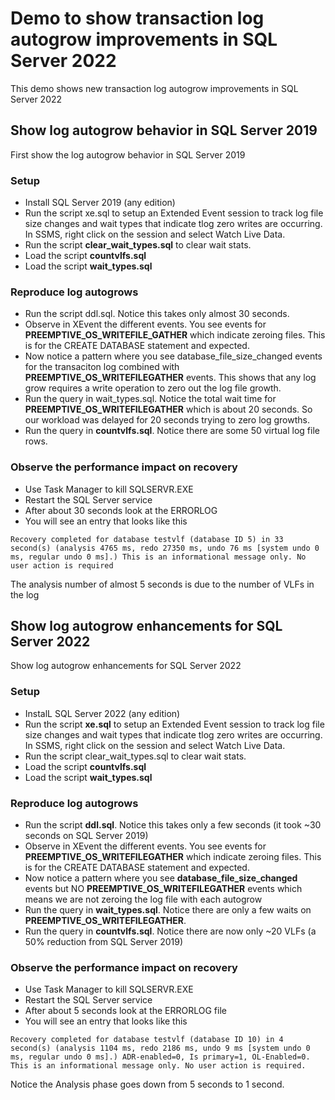 # Demo to show transaction log autogrow improvements in SQL Server 2022

This demo shows new transaction log autogrow improvements in SQL Server 2022

## Show log autogrow behavior in SQL Server 2019

First show the log autogrow behavior in SQL Server 2019

### Setup

- Install SQL Server 2019 (any edition)
- Run the script xe.sql to setup an Extended Event session to track log file size changes and wait types that indicate tlog zero writes are occurring. In SSMS, right click on the session and select Watch Live Data.
- Run the script **clear_wait_types.sql** to clear wait stats.
- Load the script **countvlfs.sql**
- Load the script **wait_types.sql**

### Reproduce log autogrows

- Run the script ddl.sql. Notice this takes only almost 30 seconds.
- Observe in XEvent the different events. You see events for **PREEMPTIVE_OS_WRITEFILE_GATHER** which indicate zeroing files. This is for the CREATE DATABASE statement and expected.
- Now notice a pattern where you see database_file_size_changed events for the transaciton log combined with **PREEMPTIVE_OS_WRITEFILEGATHER** events. This shows that any log grow requires a write operation to zero out the log file growth.
- Run the query in wait_types.sql. Notice the total wait time for **PREEMPTIVE_OS_WRITEFILEGATHER** which is about 20 seconds. So our workload was delayed for 20 seconds trying to zero log growths.
- Run the query in **countvlfs.sql**. Notice there are some 50 virtual log file rows.

### Observe the performance impact on recovery

- Use Task Manager to kill SQLSERVR.EXE
- Restart the SQL Server service
- After about 30 seconds look at the ERRORLOG
- You will see an entry that looks like this

`Recovery completed for database testvlf (database ID 5) in 33 second(s) (analysis 4765 ms, redo 27350 ms, undo 76 ms [system undo 0 ms, regular undo 0 ms].) This is an informational message only. No user action is required`

The analysis number of almost 5 seconds is due to the number of VLFs in the log

## Show log autogrow enhancements for SQL Server 2022

Show log autogrow enhancements for SQL Server 2022

### Setup

- InstalL SQL Server 2022 (any edition)
- Run the script **xe.sql** to setup an Extended Event session to track log file size changes and wait types that indicate tlog zero writes are occurring. In SSMS, right click on the session and select Watch Live Data.
- Run the script clear_wait_types.sql to clear wait stats.
- Load the script **countvlfs.sql**
- Load the script **wait_types.sql**

### Reproduce log autogrows

- Run the script **ddl.sql**. Notice this takes only a few seconds (it took ~30 seconds on SQL Server 2019)
- Observe in XEvent the different events. You see events for **PREEMPTIVE_OS_WRITEFILEGATHER** which indicate zeroing files. This is for the CREATE DATABASE statement and expected.
- Now notice a pattern where you see **database_file_size_changed** events but NO **PREEMPTIVE_OS_WRITEFILEGATHER** events which means we are not zeroing the log file with each autogrow
- Run the query in **wait_types.sql**. Notice there are only a few waits on **PREEMPTIVE_OS_WRITEFILEGATHER**.
- Run the query in **countvlfs.sql**. Notice there are now only ~20 VLFs (a 50% reduction from SQL Server 2019)

### Observe the performance impact on recovery

- Use Task Manager to kill SQLSERVR.EXE
- Restart the SQL Server service
- After about 5 seconds look at the ERRORLOG file
- You will see an entry that looks like this

`Recovery completed for database testvlf (database ID 10) in 4 second(s) (analysis 1104 ms, redo 2186 ms, undo 9 ms [system undo 0 ms, regular undo 0 ms].) ADR-enabled=0, Is primary=1, OL-Enabled=0. This is an informational message only. No user action is required.`

Notice the Analysis phase goes down from 5 seconds to 1 second.